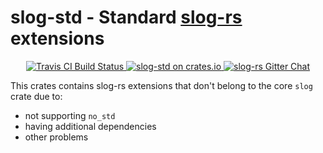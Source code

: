 # slog-std - Standard [slog-rs] extensions

<p align="center">
  <a href="https://travis-ci.org/slog-rs/std">
      <img src="https://img.shields.io/travis/slog-rs/std/master.svg" alt="Travis CI Build Status">
  </a>

  <a href="https://crates.io/crates/slog-std">
      <img src="https://img.shields.io/crates/d/slog-std.svg" alt="slog-std on crates.io">
  </a>

  <a href="https://gitter.im/dpc/slog-std">
      <img src="https://img.shields.io/gitter/room/dpc/slog-rs.svg" alt="slog-rs Gitter Chat">
  </a>
</p>

[slog-rs]: //github.com/slog-rs/core

This crates contains slog-rs extensions that don't belong to the core `slog` crate due to:

* not supporting `no_std`
* having additional dependencies
* other problems
